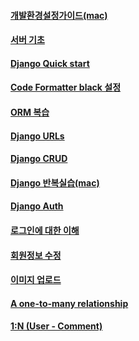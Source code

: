 #### [개발환경설정가이드(mac)](Django%20%EA%B0%9C%EB%B0%9C%ED%99%98%EA%B2%BD%EC%84%A4%EC%A0%95%EA%B0%80%EC%9D%B4%EB%93%9C.md)

#### [서버 기초](/Django/Django01.md)

#### [Django Quick start](/Django/Django02.md)

#### [Code Formatter black 설정](/Django/Django03.md)

#### [ORM 복습](/Django/Django04.md)

#### [Django URLs](/Django/Django05.md)

#### [Django CRUD](/Django/Django06.md)

#### [Django 반복실습(mac)](/Django/Django07.md)

#### [Django Auth](/Django/Django08.md)

#### [로그인에 대한 이해](/Django/Django09.md)

#### [회원정보 수정](/Django/Django10.md)

#### [이미지 업로드](/Django/Django11.md)

#### [A one-to-many relationship](/Django/Django12.md)

#### [1:N (User - Comment)](/Django/Django13.md)
